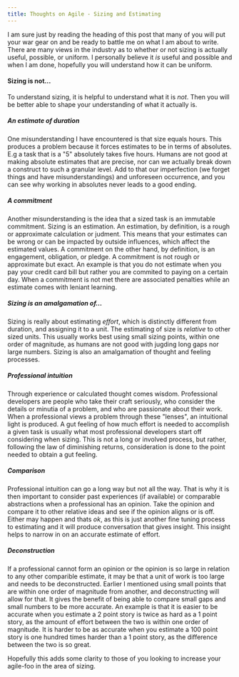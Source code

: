 ```yaml
---
title: Thoughts on Agile - Sizing and Estimating
---
```


I am sure just by reading the heading of this post that many of you will put your war gear on and be ready to battle me on what I am about to write.  There are many views in the industry as to whether or not sizing is actually useful, possible, or uniform. I personally believe it *is* useful and possible and when I am done, hopefully you will understand how it can be uniform.

#### Sizing is not...
To understand sizing, it is helpful to understand what it is *not*. Then you will be better able to shape your understanding of what it actually is. 

##### An estimate of duration
One misunderstanding I have encountered is that size equals hours.  This produces a problem because it forces estimates to be in terms of absolutes.  E.g a task that is a "5" absolutely takes five hours.  Humans are not good at making absolute estimates that are precise, nor can we actually break down a construct to such a granular level. Add to that our imperfection (we forget things and have misunderstandings) and unforeseen occurrence, and you can see why working in absolutes never leads to a good ending.

##### A commitment
Another misunderstanding is the idea that a sized task is an immutable commitment. Sizing is an estimation. An estimation, by definition, is a rough or approximate calculation or judment. This means that your estimates can be wrong or can be impacted by outside influences, which affect the estimated values.  A commitment on the other hand, by definition, is an engagement, obligation, or pledge.  A commitment is not rough or approximate but exact.  An example is that you do not estimate when you pay your credit card bill but rather you are commited to paying on a certain day. When a commitment is not met there are associated penalties while an estimate comes with leniant learning.

##### Sizing is an amalgamation of...
Sizing is really about estimating *effort*, which is distinctly different from duration, and assigning it to a unit.  The estimating of size is *relative* to other sized units.  This usually works best using small sizing points, within one order of magnitude, as humans are not good with jugding long gaps nor large numbers. Sizing is also an amalgamation of thought and feeling processes.

##### Professional intuition
Through experience or calculated thought comes wisdom.  Professional developers are people who take their craft seriously, who consider the details or minutia of a problem, and who are passionate about their work.  When a professional views a problem through these "lenses", an intuitional light is produced. A gut feeling of how much effort is needed to accomplish a given task is usually what most professional developers start off considering when sizing.  This is not a long or involved process, but rather, following the law of diminishing returns, consideration is done to the point needed to obtain a gut feeling.

##### Comparison
Professional intuition can go a long way but not all the way.  That is why it is then important to consider past experiences (if available) or comparable abstractions when a professional has an opinion.  Take the opinion and compare it to other relative ideas and see if the opinion aligns or is off.  Either may happen and thats *ok*, as this is just another fine tuning process to estimating and it will produce conversation that gives insight.  This insight helps to narrow in on an accurate estimate of effort.

##### Deconstruction
If a professional cannot form an opinion or the opinion is so large in relation to any other comparible estimate, it may be that a unit of work is too large and needs to be deconstructed.  Earlier I mentioned using small points that are within one order of magnitude from another, and deconstructing will allow for that.  It gives the benefit of being able to compare small gaps and small numbers to be more accurate.  An example is that it is easier to be accurate when you estimate a 2 point story is twice as hard as a 1 point story, as the amount of effort between the two is within one order of magnitude. It is harder to be as accurate when you estimate a 100 point story is one hundred times harder than a 1 point story, as the difference between the two is so great. 

Hopefully this adds some clarity to those of you looking to increase your agile-foo in the area of sizing.


